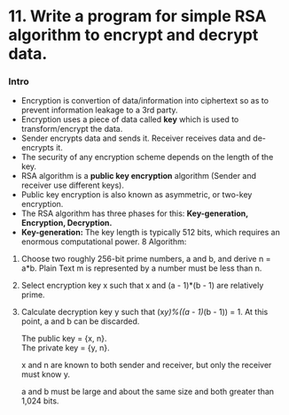 # 11. Write a program for simple RSA algorithm to encrypt and decrypt data.

### Intro
* Encryption is convertion of data/information into ciphertext so as to prevent information leakage to a 3rd party.
* Encryption uses a piece of data called **key** which is used to transform/encrypt the data.
* Sender encrypts data and sends it. Receiver receives data and de-encrypts it.
* The security of any encryption scheme depends on the length of the key.
* RSA algorithm is a **public key encryption** algorithm (Sender and receiver use different keys).
* Public key encryption is also known as asymmetric, or two-key encryption.
* The RSA algorithm has three phases for this: **Key-generation, Encryption, Decryption.**
* **Key-generation:** The key length is typically 512 bits, which requires an enormous computational power.
8 Algorithm:

1.	Choose two roughly 256-bit prime numbers, a and b, and derive n = a*b. Plain Text m is represented by a number must be less than n.

2.	Select encryption key x such that x and (a - 1)*(b - 1) are relatively prime.

3.	Calculate decryption key y such that (x*y)%((a - 1)*(b - 1)) = 1. At this point, a and b can be discarded.

	The public key = {x, n}.<br>
	The private key = {y, n}.

	x and n are known to both sender and receiver, but only the receiver must know y.

	a and b must be large and about the same size and both greater than 1,024 bits.
